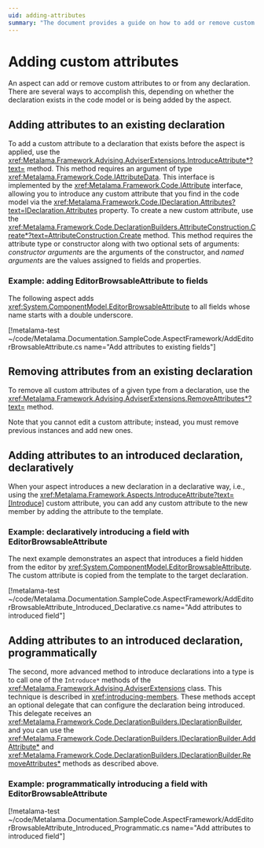 ```yaml
---
uid: adding-attributes
summary: "The document provides a guide on how to add or remove custom attributes to or from any declaration using the Metalama Framework. It includes examples and methods for existing and introduced declarations."
---
```


# Adding custom attributes

An aspect can add or remove custom attributes to or from any declaration. There are several ways to accomplish this, depending on whether the declaration exists in the code model or is being added by the aspect.

## Adding attributes to an existing declaration

To add a custom attribute to a declaration that exists before the aspect is applied, use the <xref:Metalama.Framework.Advising.AdviserExtensions.IntroduceAttribute*?text=> method. This method requires an argument of type <xref:Metalama.Framework.Code.IAttributeData>. This interface is implemented by the <xref:Metalama.Framework.Code.IAttribute> interface, allowing you to introduce any custom attribute that you find in the code model via the <xref:Metalama.Framework.Code.IDeclaration.Attributes?text=IDeclaration.Attributes> property. To create a new custom attribute, use the <xref:Metalama.Framework.Code.DeclarationBuilders.AttributeConstruction.Create*?text=AttributeConstruction.Create> method. This method requires the attribute type or constructor along with two optional sets of arguments: _constructor arguments_ are the arguments of the constructor, and _named arguments_ are the values assigned to fields and properties.

### Example: adding EditorBrowsableAttribute to fields

The following aspect adds <xref:System.ComponentModel.EditorBrowsableAttribute> to all fields whose name starts with a double underscore.

[!metalama-test ~/code/Metalama.Documentation.SampleCode.AspectFramework/AddEditorBrowsableAttribute.cs name="Add attributes to existing fields"]

## Removing attributes from an existing declaration

To remove all custom attributes of a given type from a declaration, use the <xref:Metalama.Framework.Advising.AdviserExtensions.RemoveAttributes*?text=> method.

Note that you cannot edit a custom attribute; instead, you must remove previous instances and add new ones.

## Adding attributes to an introduced declaration, declaratively

When your aspect introduces a new declaration in a declarative way, i.e., using the <xref:Metalama.Framework.Aspects.IntroduceAttribute?text=[Introduce]> custom attribute, you can add any custom attribute to the new member by adding the attribute to the template.

### Example: declaratively introducing a field with EditorBrowsableAttribute

The next example demonstrates an aspect that introduces a field hidden from the editor by <xref:System.ComponentModel.EditorBrowsableAttribute>. The custom attribute is copied from the template to the target declaration.

[!metalama-test ~/code/Metalama.Documentation.SampleCode.AspectFramework/AddEditorBrowsableAttribute_Introduced_Declarative.cs name="Add attributes to introduced field"]

## Adding attributes to an introduced declaration, programmatically

The second, more advanced method to introduce declarations into a type is to call one of the `Introduce*` methods of the <xref:Metalama.Framework.Advising.AdviserExtensions> class. This technique is described in <xref:introducing-members>. These methods accept an optional delegate that can configure the declaration being introduced. This delegate receives an <xref:Metalama.Framework.Code.DeclarationBuilders.IDeclarationBuilder>, and you can use the <xref:Metalama.Framework.Code.DeclarationBuilders.IDeclarationBuilder.AddAttribute*> and <xref:Metalama.Framework.Code.DeclarationBuilders.IDeclarationBuilder.RemoveAttributes*> methods as described above.

### Example: programmatically introducing a field with EditorBrowsableAttribute

[!metalama-test ~/code/Metalama.Documentation.SampleCode.AspectFramework/AddEditorBrowsableAttribute_Introduced_Programmatic.cs name="Add attributes to introduced field"]
